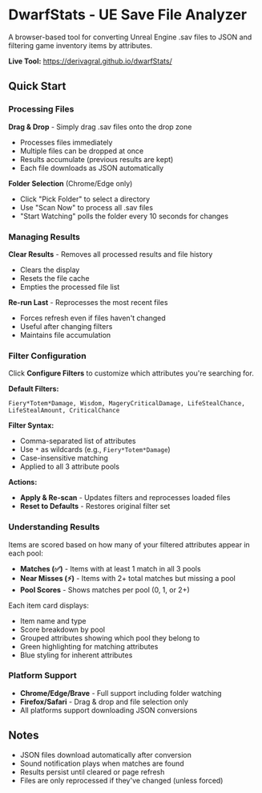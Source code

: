 # DwarfStats - UE Save File Analyzer

A browser-based tool for converting Unreal Engine .sav files to JSON and filtering game inventory items by attributes.

**Live Tool:** https://derivagral.github.io/dwarfStats/

## Quick Start

### Processing Files

**Drag & Drop** - Simply drag .sav files onto the drop zone
- Processes files immediately
- Multiple files can be dropped at once
- Results accumulate (previous results are kept)
- Each file downloads as JSON automatically

**Folder Selection** (Chrome/Edge only)
- Click "Pick Folder" to select a directory
- Use "Scan Now" to process all .sav files
- "Start Watching" polls the folder every 10 seconds for changes

### Managing Results

**Clear Results** - Removes all processed results and file history
- Clears the display
- Resets the file cache
- Empties the processed file list

**Re-run Last** - Reprocesses the most recent files
- Forces refresh even if files haven't changed
- Useful after changing filters
- Maintains file accumulation

### Filter Configuration

Click **Configure Filters** to customize which attributes you're searching for.

**Default Filters:**
```
Fiery*Totem*Damage, Wisdom, MageryCriticalDamage, LifeStealChance, LifeStealAmount, CriticalChance
```

**Filter Syntax:**
- Comma-separated list of attributes
- Use `*` as wildcards (e.g., `Fiery*Totem*Damage`)
- Case-insensitive matching
- Applied to all 3 attribute pools

**Actions:**
- **Apply & Re-scan** - Updates filters and reprocesses loaded files
- **Reset to Defaults** - Restores original filter set

### Understanding Results

Items are scored based on how many of your filtered attributes appear in each pool:

- **Matches (✅)** - Items with at least 1 match in all 3 pools
- **Near Misses (⚡)** - Items with 2+ total matches but missing a pool
- **Pool Scores** - Shows matches per pool (0, 1, or 2+)

Each item card displays:
- Item name and type
- Score breakdown by pool
- Grouped attributes showing which pool they belong to
- Green highlighting for matching attributes
- Blue styling for inherent attributes

### Platform Support

- **Chrome/Edge/Brave** - Full support including folder watching
- **Firefox/Safari** - Drag & drop and file selection only
- All platforms support downloading JSON conversions

## Notes

- JSON files download automatically after conversion
- Sound notification plays when matches are found
- Results persist until cleared or page refresh
- Files are only reprocessed if they've changed (unless forced)
